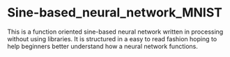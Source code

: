 # Sine-based_neural_network_MNIST
This is a function oriented sine-based neural network written in processing without using libraries. It is structured in a easy to read fashion hoping to help beginners better understand how a neural network functions.
